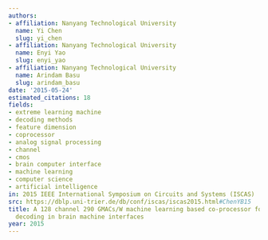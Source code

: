 ```yaml
---
authors:
- affiliation: Nanyang Technological University
  name: Yi Chen
  slug: yi_chen
- affiliation: Nanyang Technological University
  name: Enyi Yao
  slug: enyi_yao
- affiliation: Nanyang Technological University
  name: Arindam Basu
  slug: arindam_basu
date: '2015-05-24'
estimated_citations: 18
fields:
- extreme learning machine
- decoding methods
- feature dimension
- coprocessor
- analog signal processing
- channel
- cmos
- brain computer interface
- machine learning
- computer science
- artificial intelligence
in: 2015 IEEE International Symposium on Circuits and Systems (ISCAS)
src: https://dblp.uni-trier.de/db/conf/iscas/iscas2015.html#ChenYB15
title: A 128 channel 290 GMACs/W machine learning based co-processor for intention
  decoding in brain machine interfaces
year: 2015
---
```

